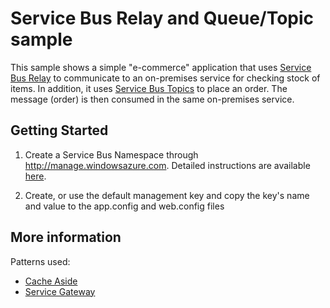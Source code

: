 # Service Bus Relay and Queue/Topic sample
This sample shows a simple "e-commerce" application that uses [Service Bus Relay](https://azure.microsoft.com/en-gb/documentation/articles/service-bus-relay-overview/) to communicate to an on-premises service for checking stock of items. In addition, it uses [Service Bus Topics](https://azure.microsoft.com/en-gb/documentation/articles/service-bus-queues-topics-subscriptions/) to place an order. The message (order) is then consumed in the same on-premises service. 


## Getting Started

1. Create a Service Bus Namespace through http://manage.windowsazure.com. Detailed instructions are available [here](https://azure.microsoft.com/en-gb/documentation/articles/service-bus-dotnet-how-to-use-relay/).

2. Create, or use the default management key and copy the key's name and value to the app.config and web.config files

## More information

Patterns used:

- [Cache Aside](https://msdn.microsoft.com/en-gb/library/dn589799.aspx)
- [Service Gateway](https://msdn.microsoft.com/en-us/library/ff650101.aspx)
